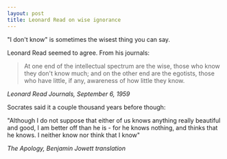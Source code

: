 ```yaml
---
layout: post
title: Leonard Read on wise ignorance
---
```


"I don't know" is sometimes the wisest thing you can say.

Leonard Read seemed to agree. From his journals:

>At one end of the intellectual spectrum are the wise, those who know they don't know much; and on the other end are the egotists, those who have little, if any, awareness of how little they know.

<cite>Leonard Read Journals, September 6, 1959</cite>

Socrates said it a couple thousand years before though:

"Although I do not suppose that either of us knows anything really beautiful and good, I am better off than he is - for he knows nothing, and thinks that he knows. I neither know nor think that I know" 

<cite>The Apology, Benjamin Jowett translation</cite>
